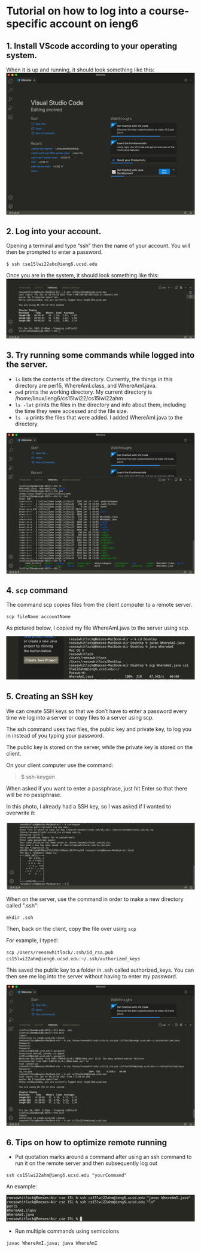 # Tutorial on how to log into a course-specific account on ieng6
## 1. Install VScode according to your operating system. 
When it is up and running, it should look something like this:
![Image](step1.png)

## 2. Log into your account.
 Opening a terminal and type “ssh” then the name of your account. You will then be prompted to enter a password. 

`$ ssh cse15lwi22abc@ieng6.ucsd.edu`

 Once you are in the system, it should look something like this:
![Image](step2.png)

## 3. Try running some commands while logged into the server.
* `ls` lists the contents of the directory. Currently, the things in this directory are per15, WhereAmI.class, and WhereAmI.java.
* `pwd` prints the working directory. My current directory is /home/linux/ieng6/cs15lwi22/cs15lwi22ahm
* `ls -lat` prints the files in the directory and info about them, including the time they were accessed and the file size.
* `ls -a` prints the files that were added. I added WhereAmI.java to the directory.

![Image](step3.png)

## 4. `scp` command

The command scp copies files from the client computer to a remote server.

`scp fileName accountName`

As pictured below, I copied my file WhereAmI.java to the server using scp.

![Image](step4.png)

## 5. Creating an SSH key

We can create SSH keys so that we don’t have to enter a password every time we log into a server or copy files to a server using scp. 

The ssh command uses two files, the public key and private key, to log you in instead of you typing your password. 

The public key is stored on the server, while the private key is stored on the client.

On your client computer use the command:

>$ ssh-keygen

When asked if you want to enter a passphrase, just hit Enter so that there will be no passphrase.

In this photo, I already had a SSH key, so I was asked if I wanted to overwrite it:

![Image](step5.png)

When on the server, use the command in order to make a new directory called ".ssh":

`mkdir .ssh`

Then, back on the client, copy the file over using `scp`

For example, I typed:

`scp /Users/reesewhitlock/.ssh/id_rsa.pub cs15lwi22ahm@ieng6.ucsd.edu:~/.ssh/authorized_keys`

This saved the public key to a folder in .ssh called authorized_keys. You can then see me log into the server without having to enter my password.

![Image](step5b.png)

## 6. Tips on how to optimize remote running

* Put quotation marks around a command after using an ssh command to run it on the remote server and then subsequently log out

`ssh cs15lwi22ahm@ieng6.ucsd.edu "yourCommand"`

An example:

![Image](step6.png)

* Run multiple commands using semicolons

`javac WhereAmI.java; java WhereAmI`